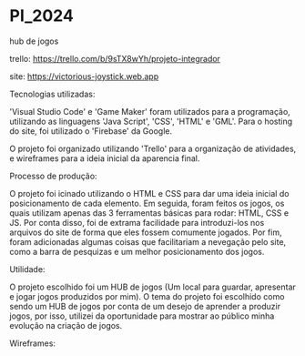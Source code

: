 # PI_2024
hub de jogos

trello: https://trello.com/b/9sTX8wYh/projeto-integrador

site: https://victorious-joystick.web.app


Tecnologias utilizadas:

'Visual Studio Code' e 'Game Maker' foram utilizados para a programação, utilizando as linguagens 'Java Script', 'CSS', 'HTML' e 'GML'.
Para o hosting do site, foi utilizado o 'Firebase' da Google.

O projeto foi organizado utilizando 'Trello' para a organização de atividades, e wireframes para a ideia inicial da aparencia final.


Processo de produção:

O projeto foi icinado utilizando o HTML e CSS para dar uma ideia inicial do posicionamento de cada elemento.
Em seguida, foram feitos os jogos, os quais utilizam apenas das 3 ferramentas básicas para rodar: HTML, CSS e JS. Por conta disso, foi de extrama facilidade para introduzi-los nos arquivos do site de forma que eles fossem comumente jogados.
Por fim, foram adicionadas algumas coisas que facilitariam a nevegação pelo site, como a barra de pesquizas e um melhor posicionamento dos jogos.


Utilidade:

O projeto escolhido foi um HUB de jogos (Um local para guardar, apresentar e jogar jogos produzidos por mim).
O tema do projeto foi escolhido como sendo um HUB de jogos por conta de um desejo de aprender a produzir jogos, por isso, utilizei da oportunidade para mostrar ao público minha evolução na criação de jogos.


Wireframes:




